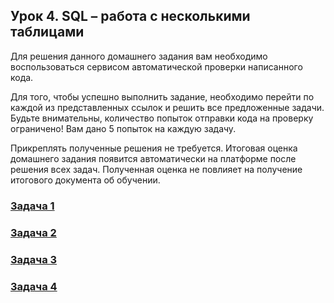 ## Урок 4. SQL – работа с несколькими таблицами

Для решения данного домашнего задания вам необходимо воспользоваться сервисом автоматической проверки написанного кода.

Для того, чтобы успешно выполнить задание, необходимо перейти по каждой из представленных ссылок и решить все предложенные задачи. Будьте внимательны, количество попыток отправки кода на проверку ограничено! Вам дано 5 попыток на каждую задачу.

Прикреплять полученные решения не требуется. Итоговая оценка домашнего задания появится автоматически на платформе после решения всех задач. Полученная оценка не повлияет на получение итогового документа об обучении.

### [Задача 1](https://autotest.gb.ru/problems/166?lesson_id=386942&_ga=2.118829697.907329519.1700413879-8102908836.1699019265)

### [Задача 2](https://autotest.gb.ru/problems/167?lesson_id=386942&_ga=2.118829697.907329519.1700413879-8102908836.1699019265)

### [Задача 3](https://autotest.gb.ru/problems/168?lesson_id=386942&_ga=2.118829697.907329519.1700413879-8102908836.1699019265)

### [Задача 4](https://autotest.gb.ru/problems/169?lesson_id=386942&_ga=2.118829697.907329519.1700413879-8102908836.1699019265)
